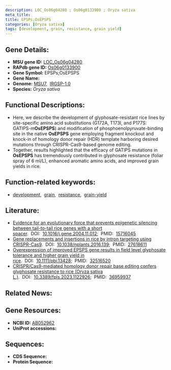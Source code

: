 ```yaml
---
description: LOC_Os06g04280 ; Os06g0133900 ; Oryza sativa
meta_title:
title: EPSPs;OsEPSPS
categories: [Oryza sativa]
tags: [development, grain, resistance, grain yield]
---
```


## Gene Details:
- **MSU gene ID:** [LOC_Os06g04280](http://rice.uga.edu/cgi-bin/ORF_infopage.cgi?orf=LOC_Os06g04280)  
- **RAPdb gene ID:** [Os06g0133900](https://rapdb.dna.affrc.go.jp/locus/?name=Os06g0133900)  
- **Gene Symbol:** EPSPs;OsEPSPS
- **Gene Name:**
- **Genome:**  [MSU7](http://rice.uga.edu/),&nbsp;&nbsp;[IRGSP-1.0](https://rapdb.dna.affrc.go.jp/download/irgsp1.html)
- **Species:** *Oryza sativa*

## Functional Descriptions:
   - Here, we describe the development of glyphosate-resistant rice lines by site-specific amino acid substitutions (G172A, T173I, and P177S: GATIPS-m**OsEPSPS**) and modification of phosphoenolpyruvate-binding site in the native **OsEPSPS** gene employing fragment knockout and knock-in of homology donor repair (HDR) template harboring desired mutations through CRISPR-Cas9-based genome editing.
   - Together, results highlighted that the efficacy of GATIPS mutations in **OsEPSPS** has tremendously contributed in glyphosate resistance (foliar spray of 6 ml/L), enhanced aromatic amino acids, and improved grain yields in rice.

## Function-related keywords:
   - [development](/tags/development/),&nbsp;&nbsp;[grain](/tags/grain/),&nbsp;&nbsp;[resistance](/tags/resistance/),&nbsp;&nbsp;[grain-yield](/tags/grain-yield/)

## Literature:
   - [Evidence for an evolutionary force that prevents epigenetic silencing between tail-to-tail rice genes with a short spacer](https://www.doi.org/10.1016/j.gene.2004.11.012).&nbsp;&nbsp;DOI:&nbsp;&nbsp;[10.1016/j.gene.2004.11.012](https://www.doi.org/10.1016/j.gene.2004.11.012);&nbsp;&nbsp;PMID:&nbsp;&nbsp;[15716045](https://pubmed.ncbi.nlm.nih.gov/15716045/)
   - [Gene replacements and insertions in rice by intron targeting using CRISPR-Cas9](https://www.doi.org/10.1038/nplants.2016.139).&nbsp;&nbsp;DOI:&nbsp;&nbsp;[10.1038/nplants.2016.139](https://www.doi.org/10.1038/nplants.2016.139);&nbsp;&nbsp;PMID:&nbsp;&nbsp;[27618611](https://pubmed.ncbi.nlm.nih.gov/27618611/)
   - [Overexpression of improved EPSPS gene results in field level glyphosate tolerance and higher grain yield in rice](https://www.doi.org/10.1111/pbi.13428).&nbsp;&nbsp;DOI:&nbsp;&nbsp;[10.1111/pbi.13428](https://www.doi.org/10.1111/pbi.13428);&nbsp;&nbsp;PMID:&nbsp;&nbsp;[32516520](https://pubmed.ncbi.nlm.nih.gov/32516520/)
   - [CRISPR/Cas9-mediated homology donor repair base editing confers glyphosate resistance to rice (Oryza sativa L.)](https://www.doi.org/10.3389/fpls.2023.1122926).&nbsp;&nbsp;DOI:&nbsp;&nbsp;[10.3389/fpls.2023.1122926](https://www.doi.org/10.3389/fpls.2023.1122926);&nbsp;&nbsp;PMID:&nbsp;&nbsp;[36959937](https://pubmed.ncbi.nlm.nih.gov/36959937/)

## Related News:

## Gene Resources:
- **NCBI ID:**  [AB052962](http://www.ncbi.nlm.nih.gov/nuccore/AB052962)
- **UniProt accessions:** [](https://www.uniprot.org/uniprotkb//entry)

## Sequences:
- **CDS Sequence:**
- **Protein Sequence:**
